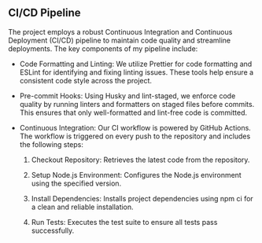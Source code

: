 ## CI/CD Pipeline

The project employs a robust Continuous Integration and Continuous Deployment (CI/CD) pipeline to maintain code quality and streamline deployments. The key components of my pipeline include:

- Code Formatting and Linting: We utilize Prettier for code formatting and ESLint for identifying and fixing linting issues. These tools help ensure a consistent code style across the project.
- Pre-commit Hooks: Using Husky and lint-staged, we enforce code quality by running linters and formatters on staged files before commits. This ensures that only well-formatted and lint-free code is committed.
- Continuous Integration: Our CI workflow is powered by GitHub Actions. The workflow is triggered on every push to the repository and includes the following steps:

  1. Checkout Repository: Retrieves the latest code from the repository.

  2. Setup Node.js Environment: Configures the Node.js environment using the specified version.

  3. Install Dependencies: Installs project dependencies using npm ci for a clean and reliable installation.

  4. Run Tests: Executes the test suite to ensure all tests pass successfully.
